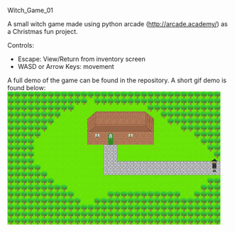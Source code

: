Witch_Game_01

A small witch game made using python arcade (http://arcade.academy/) as a Christmas fun project. 

Controls: 
- Escape: View/Return from inventory screen
- WASD or Arrow Keys: movement

A full demo of the game can be found in the repository. 
A short gif demo is found below: 
![Witch Game Demo](/gif_demo.gif)
